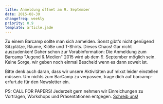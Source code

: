 ```yaml
---
title: Anmeldung öffnet am 9. September
date: 2015-08-30
changefreq: weekly
priority: 0.9
template: article.jade
---
```


Zu einem Barcamp sollte man sich anmelden. Sonst gibt's nicht genügend Sitzplätze, Räume, Klöße und T-Shirts. Dieses Chaos! Gar nicht auszudenken! Daher schon zur Vorabinformation:
Die Anmeldung zum Barcamp "Jugend & Medien" 2015 wird ab dem 9. September möglich sein. Keine Sorge, wir geben noch einmal Bescheid wenn es dann soweit ist.

Bitte denk auch daran, dass wir unsere Aktivitäten auf mixxt leider einstellen müssen. Um nichts zum BarCamp zu verpassen, trage dich auf barcamp-erfurt.de für den Newsletter ein.

PS: CALL FOR PAPERS! Jederzeit gern nehmen wir Einreichungen zu Vorträgen, Workshops und Präsentationen entgegen. <a href="mailto: info@barcamp-erfurt.de">Schreib uns!</a>